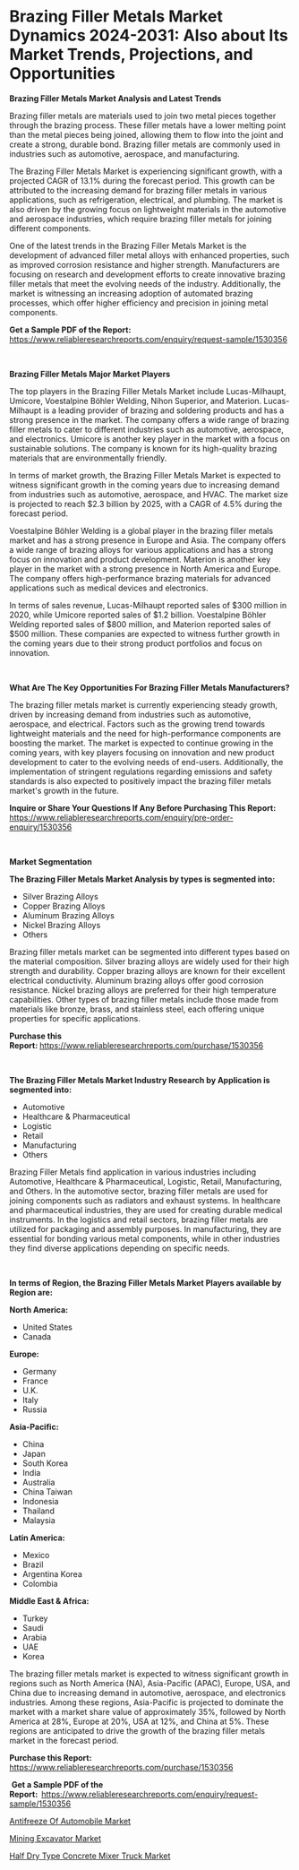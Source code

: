 <p><h1>Brazing Filler Metals Market Dynamics 2024-2031: Also about Its Market Trends, Projections, and Opportunities</h1></p><p><strong>Brazing Filler Metals Market Analysis and Latest Trends</strong></p>
<p><p>Brazing filler metals are materials used to join two metal pieces together through the brazing process. These filler metals have a lower melting point than the metal pieces being joined, allowing them to flow into the joint and create a strong, durable bond. Brazing filler metals are commonly used in industries such as automotive, aerospace, and manufacturing.</p><p>The Brazing Filler Metals Market is experiencing significant growth, with a projected CAGR of 13.1% during the forecast period. This growth can be attributed to the increasing demand for brazing filler metals in various applications, such as refrigeration, electrical, and plumbing. The market is also driven by the growing focus on lightweight materials in the automotive and aerospace industries, which require brazing filler metals for joining different components.</p><p>One of the latest trends in the Brazing Filler Metals Market is the development of advanced filler metal alloys with enhanced properties, such as improved corrosion resistance and higher strength. Manufacturers are focusing on research and development efforts to create innovative brazing filler metals that meet the evolving needs of the industry. Additionally, the market is witnessing an increasing adoption of automated brazing processes, which offer higher efficiency and precision in joining metal components.</p></p>
<p><strong>Get a Sample PDF of the Report:&nbsp;</strong> <a href="https://www.reliableresearchreports.com/enquiry/request-sample/1530356">https://www.reliableresearchreports.com/enquiry/request-sample/1530356</a></p>
<p>&nbsp;</p>
<p><strong>Brazing Filler Metals Major Market Players</strong></p>
<p><p>The top players in the Brazing Filler Metals Market include Lucas-Milhaupt, Umicore, Voestalpine Böhler Welding, Nihon Superior, and Materion. Lucas-Milhaupt is a leading provider of brazing and soldering products and has a strong presence in the market. The company offers a wide range of brazing filler metals to cater to different industries such as automotive, aerospace, and electronics. Umicore is another key player in the market with a focus on sustainable solutions. The company is known for its high-quality brazing materials that are environmentally friendly.</p><p>In terms of market growth, the Brazing Filler Metals Market is expected to witness significant growth in the coming years due to increasing demand from industries such as automotive, aerospace, and HVAC. The market size is projected to reach $2.3 billion by 2025, with a CAGR of 4.5% during the forecast period.</p><p>Voestalpine Böhler Welding is a global player in the brazing filler metals market and has a strong presence in Europe and Asia. The company offers a wide range of brazing alloys for various applications and has a strong focus on innovation and product development. Materion is another key player in the market with a strong presence in North America and Europe. The company offers high-performance brazing materials for advanced applications such as medical devices and electronics.</p><p>In terms of sales revenue, Lucas-Milhaupt reported sales of $300 million in 2020, while Umicore reported sales of $1.2 billion. Voestalpine Böhler Welding reported sales of $800 million, and Materion reported sales of $500 million. These companies are expected to witness further growth in the coming years due to their strong product portfolios and focus on innovation.</p></p>
<p>&nbsp;</p>
<p><strong>What Are The Key Opportunities For Brazing Filler Metals Manufacturers?</strong></p>
<p><p>The brazing filler metals market is currently experiencing steady growth, driven by increasing demand from industries such as automotive, aerospace, and electrical. Factors such as the growing trend towards lightweight materials and the need for high-performance components are boosting the market. The market is expected to continue growing in the coming years, with key players focusing on innovation and new product development to cater to the evolving needs of end-users. Additionally, the implementation of stringent regulations regarding emissions and safety standards is also expected to positively impact the brazing filler metals market's growth in the future.</p></p>
<p><strong>Inquire or Share Your Questions If Any Before Purchasing This Report:</strong> <a href="https://www.reliableresearchreports.com/enquiry/pre-order-enquiry/1530356">https://www.reliableresearchreports.com/enquiry/pre-order-enquiry/1530356</a></p>
<p>&nbsp;</p>
<p><strong>Market Segmentation</strong></p>
<p><strong>The Brazing Filler Metals Market Analysis by types is segmented into:</strong></p>
<p><ul><li>Silver Brazing Alloys</li><li>Copper Brazing Alloys</li><li>Aluminum Brazing Alloys</li><li>Nickel Brazing Alloys</li><li>Others</li></ul></p>
<p><p>Brazing filler metals market can be segmented into different types based on the material composition. Silver brazing alloys are widely used for their high strength and durability. Copper brazing alloys are known for their excellent electrical conductivity. Aluminum brazing alloys offer good corrosion resistance. Nickel brazing alloys are preferred for their high temperature capabilities. Other types of brazing filler metals include those made from materials like bronze, brass, and stainless steel, each offering unique properties for specific applications.</p></p>
<p><strong>Purchase this Report:&nbsp;</strong><a href="https://www.reliableresearchreports.com/purchase/1530356">https://www.reliableresearchreports.com/purchase/1530356</a></p>
<p>&nbsp;</p>
<p><strong>The Brazing Filler Metals Market Industry Research by Application is segmented into:</strong></p>
<p><ul><li>Automotive</li><li>Healthcare & Pharmaceutical</li><li>Logistic</li><li>Retail</li><li>Manufacturing</li><li>Others</li></ul></p>
<p><p>Brazing Filler Metals find application in various industries including Automotive, Healthcare & Pharmaceutical, Logistic, Retail, Manufacturing, and Others. In the automotive sector, brazing filler metals are used for joining components such as radiators and exhaust systems. In healthcare and pharmaceutical industries, they are used for creating durable medical instruments. In the logistics and retail sectors, brazing filler metals are utilized for packaging and assembly purposes. In manufacturing, they are essential for bonding various metal components, while in other industries they find diverse applications depending on specific needs.</p></p>
<p>&nbsp;</p>
<p><strong>In terms of Region, the Brazing Filler Metals Market Players available by Region are:</strong></p>
<p>
    <p> <strong> North America: </strong>
        <ul>
            <li>United States</li>
            <li>Canada</li>
        </ul>
        </p> 
    <p> <strong> Europe: </strong>
        <ul>
            <li>Germany</li>
            <li>France</li>
            <li>U.K.</li>
            <li>Italy</li>
            <li>Russia</li>
        </ul>
        </p> 
    <p> <strong> Asia-Pacific: </strong>
        <ul>
            <li>China</li>
            <li>Japan</li>
            <li>South Korea</li>
            <li>India</li>
            <li>Australia</li>
            <li>China Taiwan</li>
            <li>Indonesia</li>
            <li>Thailand</li>
            <li>Malaysia</li>
        </ul>
        </p> 
    <p> <strong> Latin America: </strong>
        <ul>
            <li>Mexico</li>
            <li>Brazil</li>
            <li>Argentina Korea</li>
            <li>Colombia</li>
        </ul>
        </p> 
    <p> <strong> Middle East & Africa: </strong>
        <ul>
            <li>Turkey</li>
            <li>Saudi</li>
            <li>Arabia</li>
            <li>UAE</li>
            <li>Korea</li>
        </ul>
    </p>
    </p>
<p><p>The brazing filler metals market is expected to witness significant growth in regions such as North America (NA), Asia-Pacific (APAC), Europe, USA, and China due to increasing demand in automotive, aerospace, and electronics industries. Among these regions, Asia-Pacific is projected to dominate the market with a market share value of approximately 35%, followed by North America at 28%, Europe at 20%, USA at 12%, and China at 5%. These regions are anticipated to drive the growth of the brazing filler metals market in the forecast period.</p></p>
<p><strong>Purchase this Report: </strong><a href="https://www.reliableresearchreports.com/purchase/1530356">https://www.reliableresearchreports.com/purchase/1530356</a></p>
<p>&nbsp;<strong>Get a Sample PDF of the Report:&nbsp;&nbsp;</strong><a href="https://www.reliableresearchreports.com/enquiry/request-sample/1530356">https://www.reliableresearchreports.com/enquiry/request-sample/1530356</a></p>
<p><strong></strong></p>
<p><p><a href="https://view.publitas.com/reportprime-1/antifreeze-of-automobile-market-size-share-trends-analysis-report-by-material-by-type-by-end-user-by-region-and-segment-forecasts-2023-2030/">Antifreeze Of Automobile Market</a></p><p><a href="https://view.publitas.com/reportprime-1/mining-excavator-market-provides-detailed-segmentation-of-this-market-based-on-type-application-and-region-and-forecast-for-the-period-from-2023-2030/">Mining Excavator Market</a></p><p><a href="https://view.publitas.com/reportprime-1/half-dry-type-concrete-mixer-truck-market-size-2023-2030-global-industrial-analysis-key-geographical-regions-market-share-top-key-players-product-types-and-forecast-research-report/">Half Dry Type Concrete Mixer Truck Market</a></p></p>